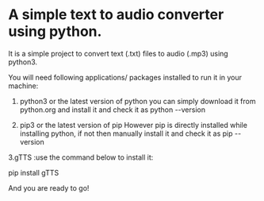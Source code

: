 # A simple text to audio converter using python.
It is a simple project to convert text (.txt) files to audio (.mp3) using python3.

You will need following applications/ packages installed to run it in your machine:

1. python3 or the latest version of python you can simply download it from python.org and install it and check it as python --version

2. pip3 or the latest version of pip However pip is directly installed while installing python, if not then manually install it and check it as pip --version

3.gTTS :use the command below to install it:

pip install gTTS

And you are ready to go!
